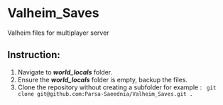 # Valheim_Saves
Valheim files for multiplayer server

## Instruction:

1. Navigate to ***world_locals*** folder.
2. Ensure the ***world_locals*** folder is empty, backup the files.
3. Clone the repository without creating a subfolder for example :
``` git clone git@github.com:Parsa-Saeednia/Valheim_Saves.git .```